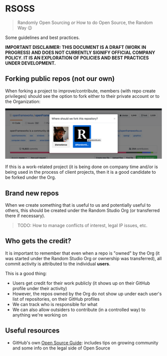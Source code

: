 # RSOSS
> Randomly Open Sourcing
*or*
> How to do Open Source, the Random Way 😉


Some guidelines and best practices.

**IMPORTANT DISCLAIMER: THIS DOCUMENT IS A DRAFT (WORK IN PROGRESS) AND DOES NOT CURRENTLY SIGNIFY OFFICIAL COMPANY POLICY. IT IS AN EXPLORATION OF POLICIES AND BEST PRACTICES UNDER DEVELOPMENT.**


## Forking public repos (not our own)
When forking a project to improve/contribute, members (with repo create privileges) should see the option to fork either to their private account or to the Organization:

![forking public repos](forking-public.png "forking publicly")

If this is a work-related project (it is being done on company time and/or is being used in the process of client projects, then it is a good candidate to be forked under the Org.



## Brand new repos
When we create something that is useful to us and potentially useful to others, this should be created under the Random Studio Org (or transferred there if necessary). 

> TODO: How to manage conflicts of interest, legal IP issues, etc.



## Who gets the credit?
It is important to remember that even when a repo is "owned" by the Org (it was started under the Random Studio Org or ownership was transferred), all commit activity is attributed to the individual **users**.

This is a good thing:
* Users get credit for their work publicly (it shows up on their GitHub profile under their activity)
* However, the repos owned by the Org do not show up under each user's list of repositories, on their GitHub profiles
* We can track who is responsible for what
* We can also allow outsiders to contribute (in a controlled way) to anything we're working on

## Useful resources
* GitHub's own [Open Source Guide](https://opensource.guide/): includes tips on growing community and some info on the legal side of Open Source

